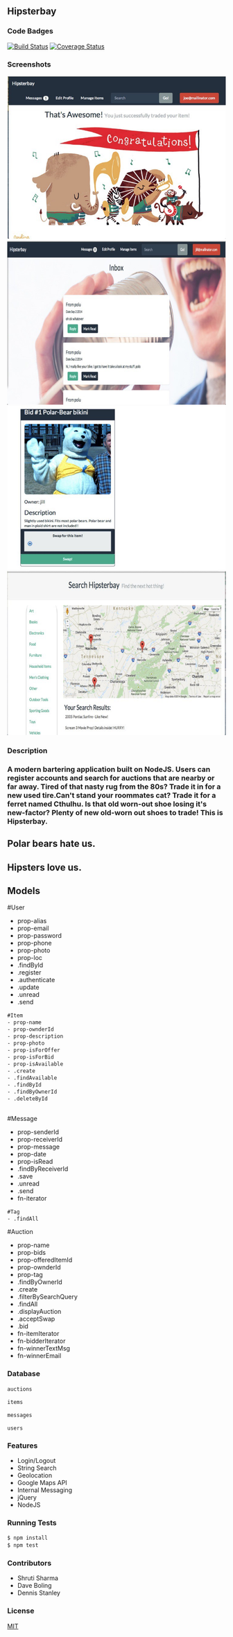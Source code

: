 ## Hipsterbay
### Code Badges
[![Build Status](https://travis-ci.org/kaylalynjones/hipsterbay.svg)](https://travis-ci.org/kaylalynjones/hipsterbay)
[![Coverage Status](https://coveralls.io/repos/kaylalynjones/hipsterbay/badge.png)](https://coveralls.io/r/kaylalynjones/hipsterbay)

### Screenshots
![Image1](https://raw.githubusercontent.com/shrutijalewar/hipsterbay/master/docs/screenshots/1.jpg)
![Image1](https://raw.githubusercontent.com/shrutijalewar/hipsterbay/master/docs/screenshots/2.jpg)
![Image1](https://raw.githubusercontent.com/shrutijalewar/hipsterbay/master/docs/screenshots/3.jpg)
![Image1](https://raw.githubusercontent.com/shrutijalewar/hipsterbay/master/docs/screenshots/4.jpg)


### Description
### A modern bartering application built on NodeJS. Users can register accounts and search for auctions that are nearby or far away. Tired of that nasty rug from the 80s? Trade it in for a new used tire.Can't stand your roommates cat? Trade it for a ferret named Cthulhu. Is that old worn-out shoe losing it's new-factor? Plenty of new old-worn out shoes to trade! This is Hipsterbay.

## Polar bears hate us.

## Hipsters love us.

## Models

#User
- prop-alias
- prop-email
- prop-password
- prop-phone
- prop-photo
- prop-loc
- .findById
- .register
- .authenticate
- .update
- .unread
- .send

```
#Item
- prop-name
- prop-ownderId
- prop-description
- prop-photo
- prop-isForOffer
- prop-isForBid
- prop-isAvailable
- .create
- .findAvailable
- .findById
- .findByOwnerId
- .deleteById


```
#Message
- prop-senderId
- prop-receiverId
- prop-message
- prop-date
- prop-isRead
- .findByReceiverId
- .save
- .unread
- .send
- fn-iterator

```
#Tag
- .findAll

```
#Auction
- prop-name
- prop-bids
- prop-offeredItemId
- prop-ownderId
- prop-tag
- .findByOwnerId
- .create
- .filterBySearchQuery
- .findAll
- .displayAuction
- .acceptSwap
- .bid
- fn-itemIterator
- fn-bidderIterator
- fn-winnerTextMsg
- fn-winnerEmail

### Database
```
auctions
```

```
items
```

```
messages
```

```
users
```

### Features
- Login/Logout
- String Search
- Geolocation
- Google Maps API
- Internal Messaging
- jQuery
- NodeJS

### Running Tests
```bash
$ npm install
$ npm test
```

### Contributors
- Shruti Sharma
- Dave Boling
- Dennis Stanley

### License
[MIT](LICENSE)

